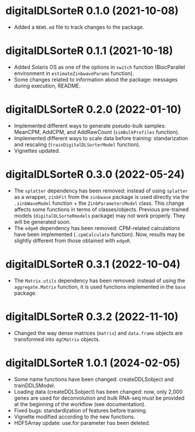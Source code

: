 # digitalDLSorteR 0.1.0 (2021-10-08)

* Added a `NEWS.md` file to track changes to the package.

# digitalDLSorteR 0.1.1 (2021-10-18)

* Added Solaris OS as one of the options in `switch` function (BiocParallel 
environment in `estimateZinbwaveParams` function).
* Some changes related to information about the package: messages during 
execution, README.

# digitalDLSorteR 0.2.0 (2022-01-10)

* Implemented different ways to generate pseudo-bulk samples: MeanCPM, AddCPM, 
and AddRawCount (`simBulkProfiles` function).
* Implemented different ways to scale data before training: standarization and 
rescaling (`trainDigitalDLSorterModel` function).
* Vignettes updated.

# digitalDLSorteR 0.3.0 (2022-05-24)

* The `splatter` dependency has been removed: instead of using `splatter` as a 
wrapper, `zinbFit` from the `zinbwave` package is used directly via the 
`.zinbWaveModel` function + the `ZinbParametersModel` class. This change affects
some functions in terms of classes/objects. Previous pre-trained models 
(`digitalDLSorteRmodels` package) may not work properly. They will be 
generated soon. 
* The `edgeR` dependency has been removed: CPM-related calculations have been 
implemented (`.cpmCalculate` function). Now, results may be slightly different 
from those obtained with `edgeR`.

# digitalDLSorteR 0.3.1 (2022-10-04)

* The `Matrix.utils` dependency has been removed: instead of using the 
`aggregate.Matrix` function, it is used functions implemented in the `base` 
package.

# digitalDLSorteR 0.3.2 (2022-11-10)

* Changed the way dense matrices (`matrix`) and `data.frame` objects are 
transformed into `dgCMatrix` objects.

# digitalDLSorteR 1.0.1 (2024-02-05)

* Some name functions have been changed: createDDLSobject and trainDDLSModel.
* Loading data (createDDLSobject) has been changed: now, only 2,000 genes are 
used for deconvolution and bulk RNA-seq must be provided at the beginning of 
the workflow (see documentation). 
* Fixed bugs: standardization of features before training. 
* Vignette modified according to the new functions. 
* HDF5Array update: use.for parameter has been deleted.
